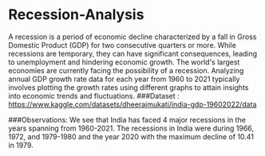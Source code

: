 # Recession-Analysis
A recession is a period of economic decline characterized by a fall in Gross Domestic Product (GDP) for two consecutive quarters or more. While recessions are temporary, they can have significant consequences, leading to unemployment and hindering economic growth. The world's largest economies are currently facing the possibility of a recession. Analyzing annual GDP growth rate data for each year from 1960 to 2021 typically involves plotting the growth rates using different graphs to attain insights into economic trends and fluctuations.
###Dataset :
https://www.kaggle.com/datasets/dheerajmukati/india-gdp-19602022/data

###Observations:
We see that India has faced 4 major recessions in the years spanning from 1960-2021. The recessions in India were during 1966, 1972, and 1979-1980 and the year 2020 with the maximum decline of 10.41 in 1979.

